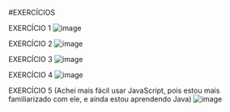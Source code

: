 #EXERCÍCIOS

EXERCÍCIO 1 
![image](https://github.com/r4ffa12/teste.java/assets/104738238/d4411d79-98ca-4211-9513-a33a378ebcd8)




EXERCÍCIO 2
![image](https://github.com/r4ffa12/teste.java/assets/104738238/df0ff2ba-dfa3-4f92-afaf-676aaec8f626)




EXERCÍCIO 3 
![image](https://github.com/r4ffa12/teste.java/assets/104738238/6780fad7-b814-46d5-bf42-7d8ec763c607)




EXERCÍCIO 4 
![image](https://github.com/r4ffa12/teste.java/assets/104738238/fbdc66bd-0733-4881-9724-e5ffb23aef49)




EXERCÍCIO 5 (Achei mais fácil usar JavaScript, pois estou mais familiarizado com ele, e ainda estou aprendendo Java)
![image](https://github.com/r4ffa12/teste.java/assets/104738238/edea862a-2417-478c-9e0e-516402724cb6)
